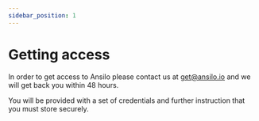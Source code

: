 ```yaml
---
sidebar_position: 1
---
```


# Getting access

In order to get access to Ansilo please contact us at [get@ansilo.io](mailto:get@ansilo.io)
and we will get back you within 48 hours.

You will be provided with a set of credentials and further instruction that you must store securely.

